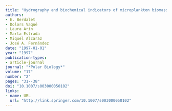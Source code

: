 ```yaml
---
title: "Hydrography and biochemical indicators of microplankton biomass in the Bransfield Strait (Antarctica) during January 1994"
authors:
- E. Berdalet
- Dolors Vaqué
- Laura Arin
- Marta Estrada
- Miquel Alcaraz
- José A. Fernández
date: "1997-01-01"
year: "1997"
publication-types:
- article-journal
journal: "*Polar Biology*"
volume: "17"
number: "2"
pages: "31--38"
doi: "10.1007/s003000050102"
links:
- name: URL
  url: "http://link.springer.com/10.1007/s003000050102"
---
```

